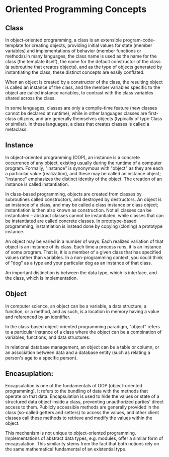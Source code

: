 # Oriented Programming Concepts

## Class

In object-oriented programming, a class is an extensible program-code-template for creating objects, providing initial values for state (member variables) and implementations of behavior (member functions or methods).In many languages, the class name is used as the name for the class (the template itself), the name for the default constructor of the class (a subroutine that creates objects), and as the type of objects generated by instantiating the class; these distinct concepts are easily conflated.

When an object is created by a constructor of the class, the resulting object is called an instance of the class, and the member variables specific to the object are called instance variables, to contrast with the class variables shared across the class.

In some languages, classes are only a compile-time feature (new classes cannot be declared at runtime), while in other languages classes are first-class citizens, and are generally themselves objects (typically of type Class or similar). In these languages, a class that creates classes is called a metaclass.

## Instance

In object-oriented programming (OOP), an instance is a concrete occurrence of any object, existing usually during the runtime of a computer program. Formally, "instance" is synonymous with "object" as they are each a particular value (realization), and these may be called an instance object; "instance" emphasizes the distinct identity of the object. The creation of an instance is called instantiation.

In class-based programming, objects are created from classes by subroutines called constructors, and destroyed by destructors. An object is an instance of a class, and may be called a class instance or class object; instantiation is then also known as construction. Not all classes can be instantiated – abstract classes cannot be instantiated, while classes that can be instantiated are called concrete classes. In prototype-based programming, instantiation is instead done by copying (cloning) a prototype instance.

An object may be varied in a number of ways. Each realized variation of that object is an instance of its class. Each time a process runs, it is an instance of some program. That is, it is a member of a given class that has specified values rather than variables. In a non-programming context, you could think of "dog" as a type and your particular dog as an instance of that class.

An important distinction is between the data type, which is interface, and the class, which is implementation.

## Object

In computer science, an object can be a variable, a data structure, a function, or a method, and as such, is a location in memory having a value and referenced by an identifier.

In the class-based object-oriented programming paradigm, "object" refers to a particular instance of a class where the object can be a combination of variables, functions, and data structures.

In relational database management, an object can be a table or column, or an association between data and a database entity (such as relating a person's age to a specific person).

## Encasuplation:

Encapsulation is one of the fundamentals of OOP (object-oriented programming). It refers to the bundling of data with the methods that operate on that data. Encapsulation is used to hide the values or state of a structured data object inside a class, preventing unauthorized parties' direct access to them. Publicly accessible methods are generally provided in the class (so-called getters and setters) to access the values, and other client classes call these methods to retrieve and modify the values within the object.

This mechanism is not unique to object-oriented programming. Implementations of abstract data types, e.g. modules, offer a similar form of encapsulation. This similarity stems from the fact that both notions rely on the same mathematical fundamental of an existential type.